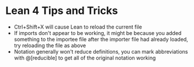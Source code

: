 # Lean 4 Tips and Tricks

 - Ctrl+Shift+X will cause Lean to reload the current file
 - If imports don't appear to be working, it might be because you added something to the importee file after the importer file had already loaded, try reloading the file as above
 - Notation generally won't reduce definitions, you can mark abbreviations with @[reducible] to get all of the original notation working